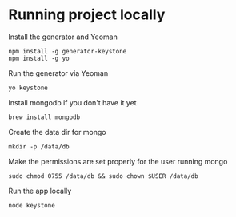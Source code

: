 # Running project locally

Install the generator and Yeoman

    npm install -g generator-keystone
    npm install -g yo

Run the generator via Yeoman

    yo keystone

Install mongodb if you don't have it yet

    brew install mongodb

Create the data dir for mongo

    mkdir -p /data/db

Make the permissions are set properly for the user running mongo

    sudo chmod 0755 /data/db && sudo chown $USER /data/db

Run the app locally

    node keystone

